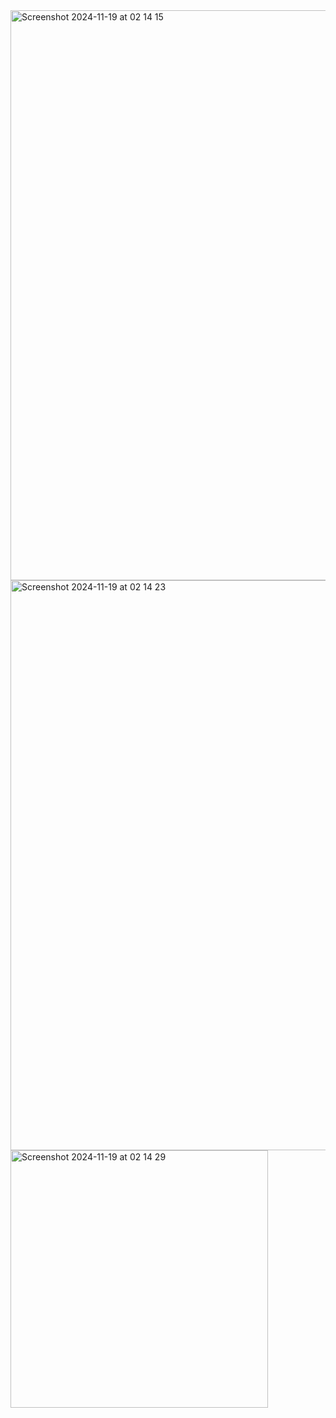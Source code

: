 <img width="912" alt="Screenshot 2024-11-19 at 02 14 15" src="https://github.com/user-attachments/assets/4ce96072-c5b0-4ba2-b89f-688d43c8ebd8">
<img width="912" alt="Screenshot 2024-11-19 at 02 14 23" src="https://github.com/user-attachments/assets/20f21c5c-b273-4f35-a154-ae00d48eef8c">
<img width="412" alt="Screenshot 2024-11-19 at 02 14 29" src="https://github.com/user-attachments/assets/ace39d24-6d87-4d5b-a20b-7ccda98ea4f0">
